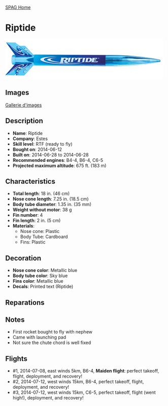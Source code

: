 [SPAG Home](www.github.io)

# Riptide

![Riptide](images/estes-riptide.jpg)

## Images

[Gallerie d'images](album.md.html)

## Description

- **Name**: Riptide
- **Company**: Estes
- **Skill level**: RTF (ready to fly)
- **Bought on**: 2014-06-12
- **Built on**: 2014-06-28 to 2014-06-28
- **Recommended engines**: B4-4, B6-4, C6-5
- **Projected maximum altitude**: 675 ft. (183 m)

## Characteristics

- **Total length**: 18 in. (46 cm)
- **Nose cone length**: 7.25 in. (18.5 cm)
- **Body tube diameter**: 1.35 in. (35 mm)
- **Weight without motor**: 38 g
- **Fin number**: 4
- **Fin length**: 2 in. (5 cm)
- **Materials**:
  - Nose cone: Plastic
  - Body Tube: Cardboard
  - Fins: Plastic

## Decoration

- **Nose cone color**: Metallic blue
- **Body tube color**: Sky blue
- **Fins color**: Metallic blue
- **Decals**: Printed text (Riptide)

## Reparations

## Notes

- First rocket bought to fly with nephew
- Came with launching pad
- Not sure the chute chord is well fixed

## Flights

- #1, 2014-07-08, east winds 5km, B6-4, **Maiden flight**: perfect takeoff, flight, deployment, and recovery!
- #2, 2014-07-12, west winds 15km, B6-4, perfect takeoff, flight, deployment, and recovery!
- #3, 2014-07-12, west winds 15km, C6-5, perfect takeoff, flight (went high!), deployment, and recovery!

